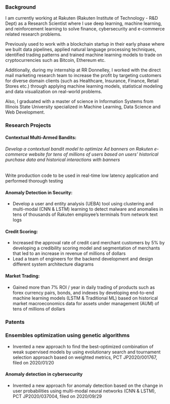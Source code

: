 ### Background
I am currently working at Rakuten (Rakuten Institute of Technology - R&D Dept) as a Research Scientist where I use deep learning, machine learning, and reinforcement learning to solve finance, cybersecurity and e-commerce related research problems.

Previously used to work with a blockchain startup in their early phase where we built data pipelines, applied natural language processing techniques, identified trading patterns and trained machine learning models to trade on cryptocurrencies such as Bitcoin, Ethereum etc.

Additionally, during my internship at RR Donnelley, I worked with the direct mail marketing research team to increase the profit by targeting customers for diverse domain clients (such as Healthcare, Insurance, Finance, Retail Stores etc.) through applying machine learning models, statistical modeling and data visualization on real-world problems.

Also, I graduated with a master of science in Information Systems from Illinois State University specialized in Machine Learning, Data Science and Web Development.

### Research Projects
#### Contextual Multi-Armed Bandits:
###### Develop a contextual bandit model to optimize Ad banners on Rakuten e-commerce website for tens of millions of users based on users’ historical purchase data and historical interactions with banners
Write production code to be used in real-time low latency application and performed thorough testing

#### Anomaly Detection in Security:
- Develop a user and entity analysis (UEBA) tool using clustering and multi-modal (CNN & LSTM) learning to detect malware and anomalies in tens of thousands of Rakuten employee’s terminals from network text logs

#### Credit Scoring:
- Increased the approval rate of credit card merchant customers by 5% by developing a credibility scoring model and segmentation of merchants that led to an increase in revenue of millions of dollars
- Lead a team of engineers for the backend development and design different system architecture diagrams

#### Market Trading:
- Gained more than 7% ROI / year in daily trading of products such as forex currency pairs, bonds, and indexes by developing end-to-end machine learning models (LSTM & Traditional ML) based on historical market macroeconomics data for assets under management (AUM) of tens of millions of dollars

### Patents
### Ensembles optimization using genetic algorithms
- Invented a new approach to find the best-optimized combination of weak supervised models by using evolutionary search and tournament selection approach based on weighted metrics, PCT JP2020/001767, filed on 2020/01/20

#### Anomaly detection in cybersecurity
- Invented a new approach for anomaly detection based on the change in user probabilities using multi-modal neural networks (CNN & LSTM), PCT JP2020/037004, filed on 2020/09/29


